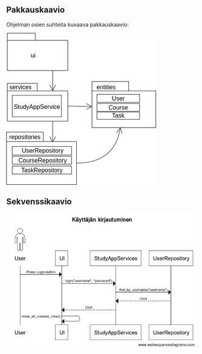## Pakkauskaavio

Ohjelman osien suhteita kuvaava pakkauskaavio:

![kuva](https://github.com/erjavaskivuori/ot-harjoitustyo/blob/main/study-app/dokumentaatio/kuvat/pakkauskaavio.drawio.png)

## Sekvenssikaavio

![kuva](https://github.com/erjavaskivuori/ot-harjoitustyo/blob/main/study-app/dokumentaatio/kuvat/sekvenssi-kirjautuminen.png)